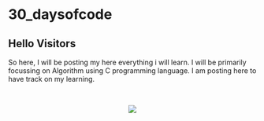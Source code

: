 # 30_daysofcode
## Hello Visitors
So here, I will be posting my here everything i will learn.
I will be primarily focussing on Algorithm using C programming language.
I am posting here to have track on my learning.

<br>
<p align="center">
<img src="https://media0.giphy.com/media/1ynCEtlgMPAeNAqdnu/giphy.gif?cid=ecf05e47xvgctxioj7v7qtdmcgxhzzmj113v3i2ukx3ap2kd&rid=giphy.gif">
</p>
